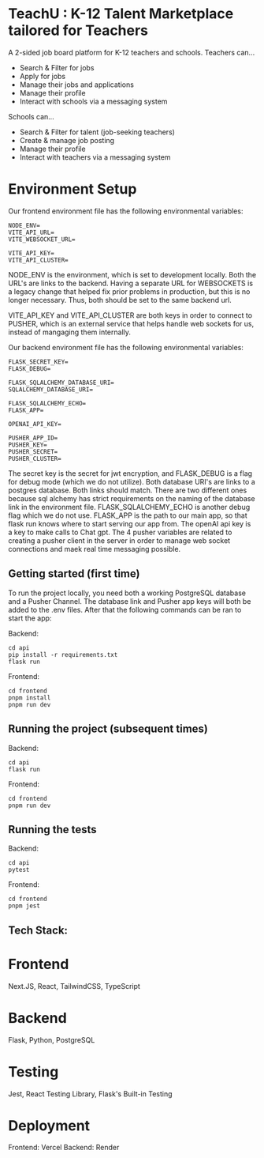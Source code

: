 # TeachU : K-12 Talent Marketplace tailored for Teachers

A 2-sided job board platform for K-12 teachers and schools.
Teachers can...

- Search & Filter for jobs
- Apply for jobs
- Manage their jobs and applications
- Manage their profile
- Interact with schools via a messaging system

Schools can...

- Search & Filter for talent (job-seeking teachers)
- Create & manage job posting
- Manage their profile
- Interact with teachers via a messaging system

# Environment Setup
Our frontend environment file has the following environmental variables:
```
NODE_ENV=
VITE_API_URL=
VITE_WEBSOCKET_URL=

VITE_API_KEY=
VITE_API_CLUSTER=
```
NODE_ENV is the environment, which is set to development locally.
Both the URL's are links to the backend. Having a separate URL for WEBSOCKETS is a legacy change that helped fix prior problems in production, but this is no longer necessary. Thus, both should be set to the same backend url.

VITE_API_KEY and VITE_API_CLUSTER are both keys in order to connect to PUSHER, which is an external service that helps handle web sockets for us, instead of mangaging them internally. 


Our backend environment file has the following environmental variables:
```
FLASK_SECRET_KEY=
FLASK_DEBUG=

FLASK_SQLALCHEMY_DATABASE_URI=
SQLALCHEMY_DATABASE_URI=

FLASK_SQLALCHEMY_ECHO=
FLASK_APP=

OPENAI_API_KEY=

PUSHER_APP_ID=
PUSHER_KEY=
PUSHER_SECRET=
PUSHER_CLUSTER=
```
The secret key is the secret for jwt encryption, and FLASK_DEBUG is a flag for debug mode (which we do not utilize). Both database URI's are links to a postgres database. Both links should match. There are two different ones because sql alchemy has strict requirements on the naming of the database link in the environment file.
FLASK_SQLALCHEMY_ECHO is another debug flag which we do not use.
FLASK_APP is the path to our main app, so that flask run knows where to start serving our app from.
The openAI api key is a key to make calls to Chat gpt.
The 4 pusher variables are related to creating a pusher client in the server in order to manage web socket connections and maek real time messaging possible.

## Getting started (first time)
To run the project locally, you need both a working PostgreSQL database and a Pusher Channel. The database link and Pusher app keys will both be added to the .env files. After that the following commands can be ran to start the app:

Backend:

```shell
cd api
pip install -r requirements.txt
flask run
```

Frontend:

```shell
cd frontend
pnpm install
pnpm run dev
```

## Running the project (subsequent times)

Backend:

```shell
cd api
flask run
```

Frontend:

```shell
cd frontend
pnpm run dev
```

## Running the tests

Backend:

```shell
cd api
pytest
```

Frontend:

```shell
cd frontend
pnpm jest
```

## Tech Stack:

# Frontend

Next.JS, React, TailwindCSS, TypeScript

# Backend

Flask, Python, PostgreSQL

# Testing

Jest, React Testing Library, Flask's Built-in Testing

# Deployment

Frontend: Vercel
Backend: Render




